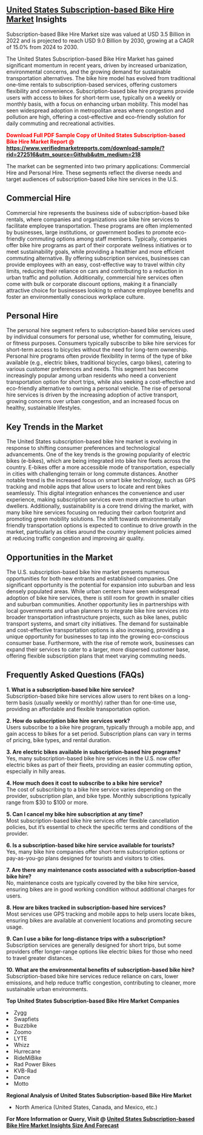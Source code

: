 <h2><a href="https://www.verifiedmarketreports.com/download-sample/?rid=272516&amp;utm_source=Github&amp;utm_medium=218" target="_blank">United States Subscription-based Bike Hire Market</a> Insights</h2><p>Subscription-based Bike Hire Market size was valued at USD 3.5 Billion in 2022 and is projected to reach USD 9.0 Billion by 2030, growing at a CAGR of 15.0% from 2024 to 2030.</p><p> <p>The United States Subscription-based Bike Hire Market has gained significant momentum in recent years, driven by increased urbanization, environmental concerns, and the growing demand for sustainable transportation alternatives. The bike hire model has evolved from traditional one-time rentals to subscription-based services, offering customers flexibility and convenience. Subscription-based bike hire programs provide users with access to bikes for short-term use, typically on a weekly or monthly basis, with a focus on enhancing urban mobility. This model has seen widespread adoption in metropolitan areas where congestion and pollution are high, offering a cost-effective and eco-friendly solution for daily commuting and recreational activities.</p> <p><strong><p><span class=""><span style="color: #ff0000;"><strong>Download Full PDF Sample Copy of United States Subscription-based Bike Hire Market Report</strong> @ </span><a href="https://www.verifiedmarketreports.com/download-sample/?rid=272516&amp;utm_source=Github&amp;utm_medium=218" target="_blank">https://www.verifiedmarketreports.com/download-sample/?rid=272516&amp;utm_source=Github&amp;utm_medium=218</a></span></p></strong></p> <p>The market can be segmented into two primary applications: Commercial Hire and Personal Hire. These segments reflect the diverse needs and target audiences of subscription-based bike hire services in the U.S.</p> <h2>Commercial Hire</h2> <p>Commercial hire represents the business side of subscription-based bike rentals, where companies and organizations use bike hire services to facilitate employee transportation. These programs are often implemented by businesses, large institutions, or government bodies to promote eco-friendly commuting options among staff members. Typically, companies offer bike hire programs as part of their corporate wellness initiatives or to meet sustainability goals, while providing a healthier and more efficient commuting alternative. By offering subscription services, businesses can provide employees with an easy, cost-effective way to travel within city limits, reducing their reliance on cars and contributing to a reduction in urban traffic and pollution. Additionally, commercial hire services often come with bulk or corporate discount options, making it a financially attractive choice for businesses looking to enhance employee benefits and foster an environmentally conscious workplace culture.</p> <h2>Personal Hire</h2> <p>The personal hire segment refers to subscription-based bike services used by individual consumers for personal use, whether for commuting, leisure, or fitness purposes. Consumers typically subscribe to bike hire services for short-term access to bicycles without the need for long-term ownership. Personal hire programs often provide flexibility in terms of the type of bike available (e.g., electric bikes, traditional bicycles, cargo bikes), catering to various customer preferences and needs. This segment has become increasingly popular among urban residents who need a convenient transportation option for short trips, while also seeking a cost-effective and eco-friendly alternative to owning a personal vehicle. The rise of personal hire services is driven by the increasing adoption of active transport, growing concerns over urban congestion, and an increased focus on healthy, sustainable lifestyles.</p> <h2>Key Trends in the Market</h2> <p>The United States subscription-based bike hire market is evolving in response to shifting consumer preferences and technological advancements. One of the key trends is the growing popularity of electric bikes (e-bikes), which are being integrated into bike hire fleets across the country. E-bikes offer a more accessible mode of transportation, especially in cities with challenging terrain or long commute distances. Another notable trend is the increased focus on smart bike technology, such as GPS tracking and mobile apps that allow users to locate and rent bikes seamlessly. This digital integration enhances the convenience and user experience, making subscription services even more attractive to urban dwellers. Additionally, sustainability is a core trend driving the market, with many bike hire services focusing on reducing their carbon footprint and promoting green mobility solutions. The shift towards environmentally friendly transportation options is expected to continue to drive growth in the market, particularly as cities around the country implement policies aimed at reducing traffic congestion and improving air quality.</p> <h2>Opportunities in the Market</h2> <p>The U.S. subscription-based bike hire market presents numerous opportunities for both new entrants and established companies. One significant opportunity is the potential for expansion into suburban and less densely populated areas. While urban centers have seen widespread adoption of bike hire services, there is still room for growth in smaller cities and suburban communities. Another opportunity lies in partnerships with local governments and urban planners to integrate bike hire services into broader transportation infrastructure projects, such as bike lanes, public transport systems, and smart city initiatives. The demand for sustainable and cost-effective transportation options is also increasing, providing a unique opportunity for businesses to tap into the growing eco-conscious consumer base. Furthermore, with the rise of remote work, businesses can expand their services to cater to a larger, more dispersed customer base, offering flexible subscription plans that meet varying commuting needs.</p> <h2>Frequently Asked Questions (FAQs)</h2> <p><strong>1. What is a subscription-based bike hire service?</strong><br>Subscription-based bike hire services allow users to rent bikes on a long-term basis (usually weekly or monthly) rather than for one-time use, providing an affordable and flexible transportation option.</p> <p><strong>2. How do subscription bike hire services work?</strong><br>Users subscribe to a bike hire program, typically through a mobile app, and gain access to bikes for a set period. Subscription plans can vary in terms of pricing, bike types, and rental duration.</p> <p><strong>3. Are electric bikes available in subscription-based hire programs?</strong><br>Yes, many subscription-based bike hire services in the U.S. now offer electric bikes as part of their fleets, providing an easier commuting option, especially in hilly areas.</p> <p><strong>4. How much does it cost to subscribe to a bike hire service?</strong><br>The cost of subscribing to a bike hire service varies depending on the provider, subscription plan, and bike type. Monthly subscriptions typically range from $30 to $100 or more.</p> <p><strong>5. Can I cancel my bike hire subscription at any time?</strong><br>Most subscription-based bike hire services offer flexible cancellation policies, but it’s essential to check the specific terms and conditions of the provider.</p> <p><strong>6. Is a subscription-based bike hire service available for tourists?</strong><br>Yes, many bike hire companies offer short-term subscription options or pay-as-you-go plans designed for tourists and visitors to cities.</p> <p><strong>7. Are there any maintenance costs associated with a subscription-based bike hire?</strong><br>No, maintenance costs are typically covered by the bike hire service, ensuring bikes are in good working condition without additional charges for users.</p> <p><strong>8. How are bikes tracked in subscription-based hire services?</strong><br>Most services use GPS tracking and mobile apps to help users locate bikes, ensuring bikes are available at convenient locations and promoting secure usage.</p> <p><strong>9. Can I use a bike for long-distance trips with a subscription?</strong><br>Subscription services are generally designed for short trips, but some providers offer longer-range options like electric bikes for those who need to travel greater distances.</p> <p><strong>10. What are the environmental benefits of subscription-based bike hire?</strong><br>Subscription-based bike hire services reduce reliance on cars, lower emissions, and help reduce traffic congestion, contributing to cleaner, more sustainable urban environments.</p> </p><p><strong>Top United States Subscription-based Bike Hire Market Companies</strong></p><div data-test-id=""><p><li>Zygg</li><li> Swapfiets</li><li> Buzzbike</li><li> Zoomo</li><li> LYTE</li><li> Whizz</li><li> Hurrecane</li><li> RideMiBike</li><li> Rad Power Bikes</li><li> KVB-Rad</li><li> Dance</li><li> Motto</li></p><div><strong>Regional Analysis of&nbsp;United States Subscription-based Bike Hire Market</strong></div><ul><li dir="ltr"><p dir="ltr">North America&nbsp;(United States, Canada, and Mexico, etc.)</p></li></ul><p><strong>For More Information or Query, Visit @&nbsp;</strong><strong><a href="https://www.verifiedmarketreports.com/product/subscription-based-bike-hire-market/?utm_source=Github&amp;utm_medium=218" target="_blank">United States Subscription-based Bike Hire Market Insights Size And Forecast</a></strong></p></div>
